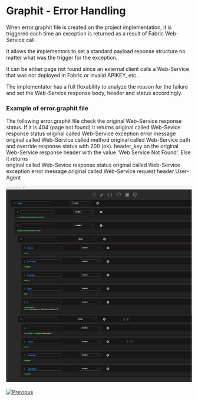 # Graphit - Error Handling

When error.graphit file is created on the project implementation, it is triggered each time an exception is returned as a result of 
Fabric Web-Service call. 

It allows the implementors to set a standard payload reponse structure no matter what was the trigger for the exception.

It can be either page not found since an external client calls a Web-Service that was not deployed in Fabric or invalid APIKEY, etc..

The implementator has a full flexability to analyze the reason for the failure and set the Web-Service response body, header and status accordingly.

### Example of error.graphit file

The following error.graphit file check the original Web-Service response status.
If it is 404 (page not found) 
	it returns
		original called Web-Sevice response status
		original called Web-Service exception error message	
		original called Web-Service called method
		original called Web-Service path
	and override
		response status with 200 (ok).
		header_key on the original Web-Service response header with the value 'Web Service Not Found'.
Else
	it returns	
		original called Web-Sevice response status
		original called Web-Service exception error message
		original called Web-Service request header User-Agent

<img src="images/66_graphit_error_handling.png"></img>


[![Previous](/articles/images/Previous.png)](/articles/15_web_services_and_graphit/17_Graphit/09_invoke_graphit_from_outside_studio.md)
